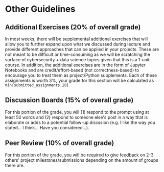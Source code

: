 # Other Guidelines

## Additional Exercises (20% of overall grade)

In most weeks, there will be supplemental additional exercises that will allow you to further expand upon what we discussed during lecture
and provide different approaches that can be applied in your projects. These are not meant to be difficult or time-consuming as we will be
scratching the surface of cybersecurity + data science topics given that this is a 1-unit course. In addition, the additional exercises are
in the form of Jupyter Notebooks and are credit/effort-based (not correctness-based) to encourage you to treat them as project/Python supplements.
Each of these assignments is worth 3%, your grade for this section will be calculated as `min{submitted_assignments,20}`

## Discussion Boards (15% of overall grade)

For this portion of the grade, you will (1) respond to the prompt using at least 50 words and (2) respond to someone else's post in a way that is elaborate or adds to a potential follow-up discssion (e.g. I like the way you stated... I think... Have you considered...).

## Peer Review (10% of overall grade)

For this portion of the grade, you will be required to give feedback on 2-3 others' project milestones/submissions depending on the amount of groups there are. 
